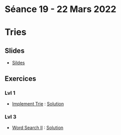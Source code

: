 # Séance 19 - 22 Mars 2022
# Tries
## Slides

  - [Sildes](Cours19-Tries.pdf)

## Exercices

### Lvl 1

  - [Implement Trie](https://leetcode.com/problems/implement-trie-prefix-tree/) : [Solution](ImpleTrie.py)

### Lvl 3

  - [Word Search II](https://leetcode.com/problems/word-search-ii/) : [Solution](WordSearch2.py)
